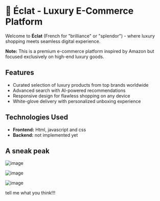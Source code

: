 # 🌟 Éclat - Luxury E-Commerce Platform

Welcome to **Éclat** (French for "brilliance" or "splendor") - where luxury shopping meets seamless digital experience.

 **Note:** This is a premium e-commerce platform inspired by Amazon but focused exclusively on high-end luxury goods.

##  Features
-  Curated selection of luxury products from top brands worldwide
-  Advanced search with AI-powered recommendations
-  Responsive design for flawless shopping on any device
-  White-glove delivery with personalized unboxing experience

##  Technologies Used
- **Frontend:** Html, javascript and css
- **Backend:** not implemented yet

## A sneak peak
![image](https://github.com/user-attachments/assets/c65a49ad-014d-4d5d-8164-d23769785536)

![image](https://github.com/user-attachments/assets/f473c755-1ba6-4098-95c0-c958ec05ced6)

![image](https://github.com/user-attachments/assets/25533774-a258-45ba-a209-40aa0ff3327b)

tell me what you think!!!


        
